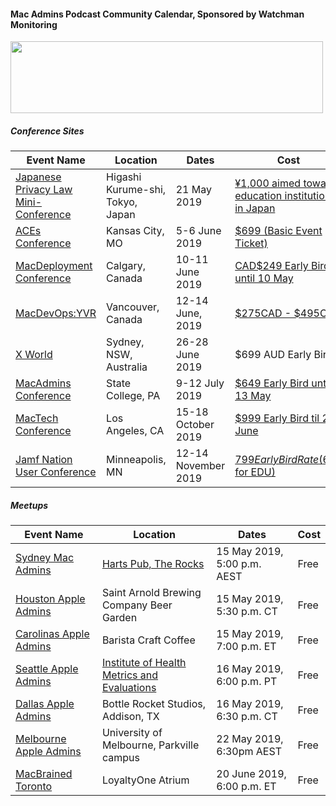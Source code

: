#### Mac Admins Podcast Community Calendar, Sponsored by Watchman Monitoring

[<img src="https://podcast.macadmins.org/wp-content/uploads/2017/06/Watchman-Monitoring-logo-blue.png" alt="" width="500" height="115" />](https://www.watchmanmonitoring.com)

##### Conference Sites

| Event Name | Location | Dates | Cost |
|------------|----------|-------|------|
| [Japanese Privacy Law Mini-Conference](https://docs.google.com/document/d/1C_arz7C336XTInSJguAKE9v0lZdyTl-oiz0E8O9sLDc/edit?usp=sharing) | Higashi Kurume-shi, Tokyo, Japan | 21 May 2019 | [¥1,000 aimed toward education institutions in Japan](https://forms.gle/6Tehc3rGE9jwAvZKA) |
| [ACEs Conference](https://acesconf.com) | Kansas City, MO | 5-6 June 2019 | [$699 (Basic Event Ticket)](https://acesconf.com) |
| [MacDeployment Conference](http://macdeployment.ca) | Calgary, Canada | 10-11 June 2019 | [CAD$249 Early Bird until 10 May](http://macdeployment.ca) |
| [MacDevOps:YVR](https://mdoyvr.com) | Vancouver, Canada | 12-14 June, 2019 | [$275CAD - $495CAD](https://mdoyvr.com/buy-tickets/) |
| [X World](https://auc.edu.au/xworld/about/) | Sydney, NSW, Australia | 26-28 June 2019 | $699 AUD Early Bird |
| [MacAdmins Conference](https://macadmins.psu.edu) | State College, PA | 9-12 July 2019 | [$649 Early Bird until 13 May](http://www.cvent.com/events/2019-macadmins-conference-at-penn-state/event-summary-a861fd3e6e4a4837924577becde201cf.aspx) |
| [MacTech Conference](https://conference.mactech.com) | Los Angeles, CA | 15-18 October 2019 | [$999 Early Bird til 28 June](https://forms.mactech.com/fillsurvey.php?sid=676&rid=None) |
| [Jamf Nation User Conference](https://www.jamf.com/events/jamf-nation-user-conference/2019/) | Minneapolis, MN | 12-14 November 2019 | [$799 Early Bird Rate ($699 for EDU)](https://www.cvent.com/events/jamf-nation-user-conference-2019/registration-7d9e9c5d913c4c38b847a10de4a84e25.aspx) |


##### Meetups

| Event Name | Location | Dates | Cost |
|------------|----------|-------|------|
| [Sydney Mac Admins](http://meetu.ps/e/GKpsD/nPQr8/f) | [Harts Pub, The Rocks](https://hartspub.com.au) | 15 May 2019, 5:00 p.m. AEST | Free
| [Houston Apple Admins](https://houstonappleadmins.org/May2019-Meetup/) | Saint Arnold Brewing Company Beer Garden | 15 May 2019, 5:30 p.m. CT | Free |
| [Carolinas Apple Admins](https://www.meetup.com/Mac-Admins-of-the-Carolinas/) | Barista Craft Coffee | 15 May 2019, 7:00 p.m. ET | Free |
| [Seattle Apple Admins](https://www.meetup.com/Seattle-Apple-Admins/) | [Institute of Health Metrics and Evaluations](healthdata.org) | 16 May 2019, 6:00 p.m. PT | Free |
| [Dallas Apple Admins](https://www.eventbrite.com/e/dallas-apple-admin-meet-up-may-2019-tickets-61694539027) | Bottle Rocket Studios, Addison, TX | 16 May 2019, 6:30 p.m. CT | Free |
| [Melbourne Apple Admins](https://melbourneappleadmins.org.au) | University of Melbourne, Parkville campus | 22 May 2019, 6:30pm AEST | Free |
| [MacBrained Toronto](https://www.eventbrite.com/e/toronto-macbrained-for-all-admins-cloud-infrastructure-and-identity-management-tickets-60528087138) | LoyaltyOne Atrium | 20 June 2019, 6:00 p.m. ET | Free |
